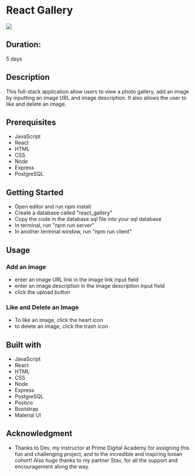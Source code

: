 # React Gallery

<img src='/src/images/photo-gallery.gif'></img>

## Duration:
5 days 

## Description 
This full-stack application allow users to view a photo gallery, add an image by inputting an image URL and image description. It also allows the user to like and delete an image. 

## Prerequisites
- JavaScript 
- React
- HTML
- CSS
- Node
- Express 
- PostgreSQL 

## Getting Started 
- Open editor and run npm install
- Create a database called "react_gallery"
- Copy the code in the database.sql file into your sql database
- In terminal, run "npm run server"
- In another terminal window, run "npm run client"

## Usage 
### Add an image 
- enter an image URL link in the image link input field 
- enter an image description in the image description input field 
- click the upload button 
### Like and Delete an Image 
- To like an image, click the heart icon 
- to delete an image, click the trash icon 

## Built with 
- JavaScript 
- React
- HTML
- CSS
- Node
- Express 
- PostgreSQL 
- Postico
- Bootstrap 
- Material UI 

## Acknowledgment 
- Thanks to Dev, my instructor at Prime Digital Academy for assigning this fun and challenging project, and to the incredible and inspiring Ionian cohort! Also huge thanks to my partner Stav, for all the support and encouragement along the way.
